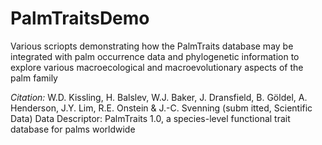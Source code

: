 # PalmTraitsDemo

Various scriopts demonstrating how the PalmTraits database may be integrated with palm occurrence data and phylogenetic information to explore various macroecological and macroevolutionary aspects of the palm family

*Citation:* 
W.D. Kissling, H. Balslev, W.J. Baker, J. Dransfield, B. Göldel, A. Henderson, J.Y. Lim, R.E. Onstein & J.-C. Svenning (subm itted, Scientific Data) Data Descriptor: PalmTraits 1.0, a species-level functional trait database for palms worldwide

